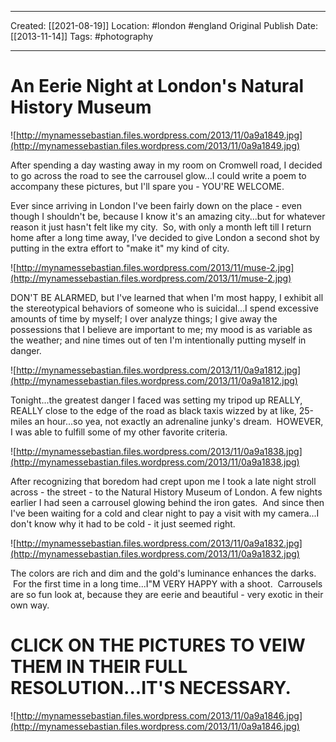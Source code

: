 ___
Created: [[2021-08-19]]
Location: #london #england
Original Publish Date: [[2013-11-14]]
Tags: #photography
___

# An Eerie Night at London's Natural History Museum

![http://mynamessebastian.files.wordpress.com/2013/11/0a9a1849.jpg](http://mynamessebastian.files.wordpress.com/2013/11/0a9a1849.jpg)

After spending a day wasting away in my room on Cromwell road, I decided to go across the road to see the carrousel glow...I could write a poem to accompany these pictures, but I'll spare you - YOU'RE WELCOME.

Ever since arriving in London I've been fairly down on the place - even though I shouldn't be, because I know it's an amazing city...but for whatever reason it just hasn't felt like my city.  So, with only a month left till I return home after a long time away, I've decided to give London a second shot by putting in the extra effort to "make it" my kind of city.

![http://mynamessebastian.files.wordpress.com/2013/11/muse-2.jpg](http://mynamessebastian.files.wordpress.com/2013/11/muse-2.jpg)

DON'T BE ALARMED, but I've learned that when I'm most happy, I exhibit all the stereotypical behaviors of someone who is suicidal...I spend excessive amounts of time by myself; I over analyze things; I give away the possessions that I believe are important to me; my mood is as variable as the weather; and nine times out of ten I'm intentionally putting myself in danger.

![http://mynamessebastian.files.wordpress.com/2013/11/0a9a1812.jpg](http://mynamessebastian.files.wordpress.com/2013/11/0a9a1812.jpg)

Tonight...the greatest danger I faced was setting my tripod up REALLY, REALLY close to the edge of the road as black taxis wizzed by at like, 25-miles an hour...so yea, not exactly an adrenaline junky's dream.  HOWEVER, I was able to fulfill some of my other favorite criteria.

![http://mynamessebastian.files.wordpress.com/2013/11/0a9a1838.jpg](http://mynamessebastian.files.wordpress.com/2013/11/0a9a1838.jpg)

After recognizing that boredom had crept upon me I took a late night stroll across - the street - to the Natural History Museum of London. A few nights earlier I had seen a carrousel glowing behind the iron gates.  And since then I've been waiting for a cold and clear night to pay a visit with my camera...I don't know why it had to be cold - it just seemed right.

![http://mynamessebastian.files.wordpress.com/2013/11/0a9a1832.jpg](http://mynamessebastian.files.wordpress.com/2013/11/0a9a1832.jpg)

The colors are rich and dim and the gold's luminance enhances the darks.  For the first time in a long time...I"M VERY HAPPY with a shoot.  Carrousels are so fun look at, because they are eerie and beautiful - very exotic in their own way.

# **CLICK ON THE PICTURES TO VEIW THEM IN THEIR FULL RESOLUTION...IT'S NECESSARY.**

![http://mynamessebastian.files.wordpress.com/2013/11/0a9a1846.jpg](http://mynamessebastian.files.wordpress.com/2013/11/0a9a1846.jpg)